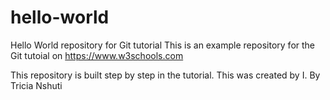 # hello-world
Hello World repository for Git tutorial
This is an example repository for the Git tutoial on https://www.w3schools.com

This repository is built step by step in the tutorial.
This was created by I.
By Tricia Nshuti
